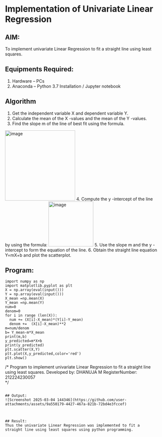 # Implementation of Univariate Linear Regression
## AIM:
To implement univariate Linear Regression to fit a straight line using least squares.

## Equipments Required:
1. Hardware – PCs
2. Anaconda – Python 3.7 Installation / Jupyter notebook

## Algorithm
1. Get the independent variable X and dependent variable Y.
2. Calculate the mean of the X -values and the mean of the Y -values.
3. Find the slope m of the line of best fit using the formula. 
<img width="231" alt="image" src="https://user-images.githubusercontent.com/93026020/192078527-b3b5ee3e-992f-46c4-865b-3b7ce4ac54ad.png">
4. Compute the y -intercept of the line by using the formula:
<img width="148" alt="image" src="https://user-images.githubusercontent.com/93026020/192078545-79d70b90-7e9d-4b85-9f8b-9d7548a4c5a4.png">
5. Use the slope m and the y -intercept to form the equation of the line.
6. Obtain the straight line equation Y=mX+b and plot the scatterplot.

## Program:
```
import numpy as np
import matplotlib.pyplot as plt 
X = np.array(eval(input()))
Y = np.array(eval(input()))
X_mean =np.mean(X)
Y_mean =np.mean(Y)
num=0
denom=0
for i in range (len(X)):
  num += (X[i]-X_mean)*(Y[i]-Y_mean)
  denom +=  (X[i]-X_mean)**2
m=num/denom
b= Y_mean-m*X_mean
print(m,b)
y_predicted=m*X+b
print(y_predicted)
plt.scatter(X,Y)
plt.plot(X,y_predicted,color='red')
plt.show()
```
/*
Program to implement univariate Linear Regression to fit a straight line using least squares.
Developed by: DHANUJA M
RegisterNumber: 212224230057  
*/
```

## Output:
![Screenshot 2025-03-04 144346](https://github.com/user-attachments/assets/9a550179-4427-467a-821b-72bd4e3fccef)



## Result:
Thus the univariate Linear Regression was implemented to fit a straight line using least squares using python programming.
